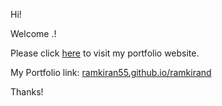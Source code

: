 Hi!

Welcome .!

Please click [here](https://ramkiran55.github.io/ramkirand/) to visit my portfolio website.

My Portfolio link: [ramkiran55.github.io/ramkirand](https://ramkiran55.github.io/ramkirand/)

Thanks!
